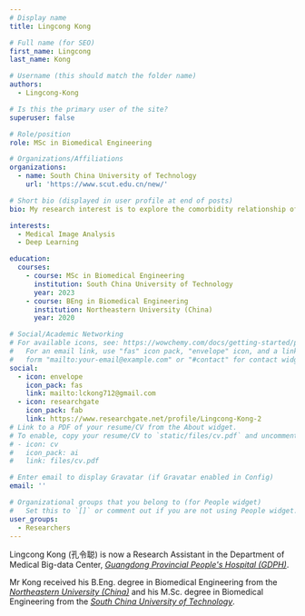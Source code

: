 ```yaml
---
# Display name
title: Lingcong Kong

# Full name (for SEO)
first_name: Lingcong
last_name: Kong

# Username (this should match the folder name)
authors:
  - Lingcong-Kong

# Is this the primary user of the site?
superuser: false

# Role/position
role: MSc in Biomedical Engineering

# Organizations/Affiliations
organizations:
  - name: South China University of Technology
    url: 'https://www.scut.edu.cn/new/'

# Short bio (displayed in user profile at end of posts)
bio: My research interest is to explore the comorbidity relationship of diseases based on complex networks and to find new combination markers, and has constructed multiple biomarker databases and prediction models.

interests:
  - Medical Image Analysis
  - Deep Learning

education:
  courses:
    - course: MSc in Biomedical Engineering
      institution: South China University of Technology
      year: 2023
    - course: BEng in Biomedical Engineering
      institution: Northeastern University (China)
      year: 2020

# Social/Academic Networking
# For available icons, see: https://wowchemy.com/docs/getting-started/page-builder/#icons
#   For an email link, use "fas" icon pack, "envelope" icon, and a link in the
#   form "mailto:your-email@example.com" or "#contact" for contact widget.
social:
  - icon: envelope
    icon_pack: fas
    link: mailto:lckong712@gmail.com
  - icon: researchgate
    icon_pack: fab
    link: https://www.researchgate.net/profile/Lingcong-Kong-2
# Link to a PDF of your resume/CV from the About widget.
# To enable, copy your resume/CV to `static/files/cv.pdf` and uncomment the lines below.
# - icon: cv
#   icon_pack: ai
#   link: files/cv.pdf

# Enter email to display Gravatar (if Gravatar enabled in Config)
email: ''

# Organizational groups that you belong to (for People widget)
#   Set this to `[]` or comment out if you are not using People widget.
user_groups:
  - Researchers
---
```


Lingcong Kong (孔令聪) is now a Research Assistant in the Department of Medical Big-data Center, [*Guangdong Provincial People's Hospital (GDPH)*](https://www.gdghospital.org.cn/en/).

Mr Kong received his B.Eng. degree in Biomedical Engineering from the [*Northeastern University (China)*](http://www.neu.edu.cn/) and his M.Sc. degree in Biomedical Engineering from the [*South China University of Technology*](https://www.scut.edu.cn/new/). 